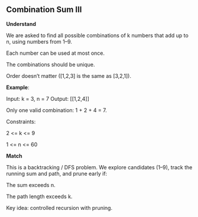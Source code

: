 ## Combination Sum III
**Understand**

We are asked to find all possible combinations of k numbers that add up to n, using numbers from 1–9.

Each number can be used at most once.

The combinations should be unique.

Order doesn’t matter ([1,2,3] is the same as [3,2,1]).

**Example**:

Input: k = 3, n = 7
Output: [[1,2,4]]


Only one valid combination: 1 + 2 + 4 = 7.

Constraints:

2 <= k <= 9

1 <= n <= 60

**Match**

This is a backtracking / DFS problem.
We explore candidates (1–9), track the running sum and path, and prune early if:

The sum exceeds n.

The path length exceeds k.

Key idea: controlled recursion with pruning.